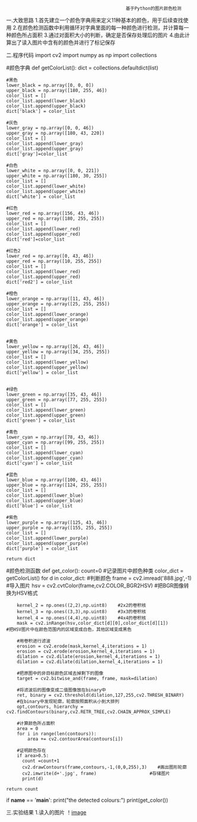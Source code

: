                                                  基于Python的图片颜色检测
一.大致思路
1.首先建立一个颜色字典用来定义11种基本的颜色，用于后续查找使用
2.在颜色检测函数中利用循环对字典里面的每一种颜色进行检测，并计算每一种颜色所占面积
3.通过对面积大小的判断，确定是否保存处理后的图片
4.由此计算出了读入图片中含有的颜色并进行了标记保存

二.程序代码
import  cv2
import numpy as np
import collections

#颜色字典
def getColorList():
    dict = collections.defaultdict(list)

    #黑色
    lower_black = np.array([0, 0, 0])      
    upper_black = np.array([180, 255, 46])
    color_list = []
    color_list.append(lower_black)
    color_list.append(upper_black)
    dict['black'] = color_list
    
    #灰色
    lower_gray = np.array([0, 0, 46])
    upper_gray = np.array([180, 43, 220])
    color_list = []
    color_list.append(lower_gray)
    color_list.append(upper_gray)
    dict['gray']=color_list
    
    #白色
    lower_white = np.array([0, 0, 221])
    upper_white = np.array([180, 30, 255])
    color_list = []
    color_list.append(lower_white)
    color_list.append(upper_white)
    dict['white'] = color_list
 
    #红色  
    lower_red = np.array([156, 43, 46])
    upper_red = np.array([180, 255, 255])
    color_list = []
    color_list.append(lower_red)
    color_list.append(upper_red)
    dict['red']=color_list

    #红色2
    lower_red = np.array([0, 43, 46])
    upper_red = np.array([10, 255, 255])
    color_list = []
    color_list.append(lower_red)
    color_list.append(upper_red)
    dict['red2'] = color_list
 
    #橙色
    lower_orange = np.array([11, 43, 46])
    upper_orange = np.array([25, 255, 255])
    color_list = []
    color_list.append(lower_orange)
    color_list.append(upper_orange)
    dict['orange'] = color_list


    #黄色
    lower_yellow = np.array([26, 43, 46])
    upper_yellow = np.array([34, 255, 255])
    color_list = []
    color_list.append(lower_yellow)
    color_list.append(upper_yellow)
    dict['yellow'] = color_list
 
    
    #绿色 
    lower_green = np.array([35, 43, 46])
    upper_green = np.array([77, 255, 255])
    color_list = []
    color_list.append(lower_green)
    color_list.append(upper_green)
    dict['green'] = color_list
 
    #青色
    lower_cyan = np.array([78, 43, 46])
    upper_cyan = np.array([99, 255, 255])
    color_list = []
    color_list.append(lower_cyan)
    color_list.append(upper_cyan)
    dict['cyan'] = color_list
 
    #蓝色
    lower_blue = np.array([100, 43, 46])
    upper_blue = np.array([124, 255, 255])
    color_list = []
    color_list.append(lower_blue)
    color_list.append(upper_blue)
    dict['blue'] = color_list
 
    #紫色
    lower_purple = np.array([125, 43, 46])
    upper_purple = np.array([155, 255, 255])
    color_list = []
    color_list.append(lower_purple)
    color_list.append(upper_purple)
    dict['purple'] = color_list
 
    return dict
 

#颜色检测函数
def get_color():
    count=0   #记录图片中颜色种类
    color_dict = getColorList()
    for d in color_dict:          #判断颜色
        frame = cv2.imread('888.jpg',-1)  #导入图片
        hsv = cv2.cvtColor(frame,cv2.COLOR_BGR2HSV)   #把BGR图像转换为HSV格式
        
        kernel_2 = np.ones((2,2),np.uint8)    #2x2的卷积核
        kernel_3 = np.ones((3,3),np.uint8)    #3x3的卷积核
        kernel_4 = np.ones((4,4),np.uint8)    #4x4的卷积核
        mask = cv2.inRange(hsv,color_dict[d][0],color_dict[d][1])           #把HSV图片中在颜色范围内的区域变成白色，其他区域变成黑色
        
        #用卷积进行滤波
        erosion = cv2.erode(mask,kernel_4,iterations = 1)
        erosion = cv2.erode(erosion,kernel_4,iterations = 1)
        dilation = cv2.dilate(erosion,kernel_4,iterations = 1)
        dilation = cv2.dilate(dilation,kernel_4,iterations = 1)
   
        #把原图中的非目标颜色区域去掉剩下的图像
        target = cv2.bitwise_and(frame, frame, mask=dilation)
   
        #将滤波后的图像变成二值图像放在binary中
        ret, binary = cv2.threshold(dilation,127,255,cv2.THRESH_BINARY) 
        #在binary中发现轮廓，轮廓按照面积从小到大排列
        opt,contours, hierarchy = cv2.findContours(binary,cv2.RETR_TREE,cv2.CHAIN_APPROX_SIMPLE)
       
        #计算颜色所占面积
        area = 0
        for i in range(len(contours)):
            area += cv2.contourArea(contours[i])
        
        #证明颜色存在
        if area>0.5:
          count =count+1
          cv2.drawContours(frame,contours,-1,(0,0,255),3)    #画出图形轮廓
          cv2.imwrite(d+'.jpg', frame)                    #存储图片
          print(d) 

    return count  

 
if __name__ == '__main__':
    print("the detected colours:")
    print(get_color())
 
 
三.实验结果
1.读入的图片
！[image](https://github.com/yaohuanmin/yaohuanmin/blob/master/888.jpg)


    
